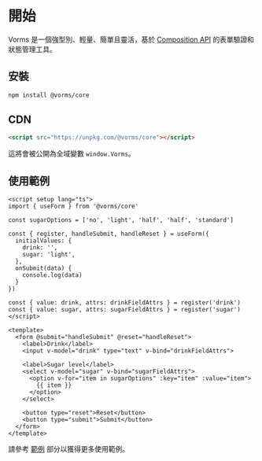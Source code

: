 # 開始

Vorms 是一個強型別、輕量、簡單且靈活，基於 [Composition API](https://vuejs.org/guide/extras/composition-api-faq.html) 的表單驗證和狀態管理工具。

## 安裝

```bash
npm install @vorms/core
```

## CDN

```html
<script src="https://unpkg.com/@vorms/core"></script>
```
這將會被公開為全域變數 `window.Vorms`。

## 使用範例

```vue
<script setup lang="ts">
import { useForm } from '@vorms/core'

const sugarOptions = ['no', 'light', 'half', 'half', 'standard']

const { register, handleSubmit, handleReset } = useForm({
  initialValues: {
    drink: '',
    sugar: 'light',
  },
  onSubmit(data) {
    console.log(data)
  }
})

const { value: drink, attrs: drinkFieldAttrs } = register('drink')
const { value: sugar, attrs: sugarFieldAttrs } = register('sugar')
</script>

<template>
  <form @submit="handleSubmit" @reset="handleReset">
    <label>Drink</label>
    <input v-model="drink" type="text" v-bind="drinkFieldAttrs">

    <label>Sugar level</label>
    <select v-model="sugar" v-bind="sugarFieldAttrs">
      <option v-for="item in sugarOptions" :key="item" :value="item">
        {{ item }}
      </option>
    </select>

    <button type="reset">Reset</button>
    <button type="submit">Submit</button>
  </form>
</template>
```

請參考 [範例](/examples/) 部分以獲得更多使用範例。